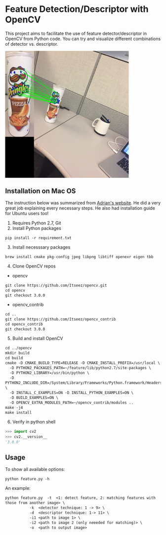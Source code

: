 # Feature Detection/Descriptor with OpenCV
This project aims to facilitate the use of feature detector/descriptor in OpenCV from Python code. You can try and visualize different combinations of detector vs. descriptor.

<img src="./src/resources/demo.jpg" width="400" align="middle">

## Installation on Mac OS
The instruction below was summarized from [Adrian's website](http://www.pyimagesearch.com/2015/06/15/install-opencv-3-0-and-python-2-7-on-osx/). He did a very great job explaining every necessary steps. He also had installation guide for Ubuntu users too!

1. Requires Python 2.7, Git
2. Install Python packages
  ```
pip install -r requirement.txt
  ```
  
3. Install necesssary packages
  ```
brew install cmake pkg-config jpeg libpng libtiff openexr eigen tbb
  ```
  
4. Clone OpenCV repos
  * opencv
 ```
git clone https://github.com/Itseez/opencv.git
cd opencv
git checkout 3.0.0
 ```
   * opencv_contrib
   ```
cd ..
git clone https://github.com/Itseez/opencv_contrib
cd opencv_contrib
git checkout 3.0.0
   ```
   
5. Build and install OpenCV
  ```
cd ../opencv
mkdir build
cd build
cmake -D CMAKE_BUILD_TYPE=RELEASE -D CMAKE_INSTALL_PREFIX=/usr/local \
	-D PYTHON2_PACKAGES_PATH=~/feature/lib/python2.7/site-packages \
	-D PYTHON2_LIBRARY=/usr/bin/python \
	-D PYTHON2_INCLUDE_DIR=/System/Library/Frameworks/Python.framework/Headers \
	-D INSTALL_C_EXAMPLES=ON -D INSTALL_PYTHON_EXAMPLES=ON \
	-D BUILD_EXAMPLES=ON \
	-D OPENCV_EXTRA_MODULES_PATH=~/opencv_contrib/modules ..
make -j4
make install
  ```
  
6. Verify in python shell
  ```python
>>> import cv2
>>> cv2.__version__
'3.0.0'
  ```

## Usage

To show all available options:
```
python feature.py -h
```

An example:

```
python feature.py  -t  <1: detect feature, 2: matching features with those from another image> \
		   -k  <detector technique: 1 -> 9> \
		   -d  <descriptor technique: 1-> 11> \
		   -i1 <path to image 1> \
		   -i2 <path to image 2 (only neeeded for matching)> \
		   -o  <path to output image>
```

